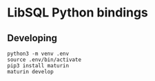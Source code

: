 # LibSQL Python bindings

## Developing

```
python3 -m venv .env
source .env/bin/activate
pip3 install maturin
maturin develop
```
